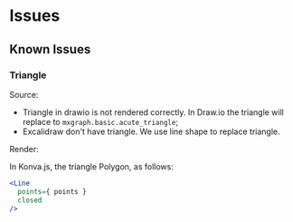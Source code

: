# Issues


## Known Issues

### Triangle

Source:

- Triangle in drawio is not rendered correctly. In Draw.io the triangle will replace to `mxgraph.basic.acute_triangle`;
- Excalidraw don't have triangle. We use line shape to replace triangle.

Render:

In Konva.js, the triangle Polygon, as follows:

```jsx
<Line
  points={ points }
  closed
/>
```
